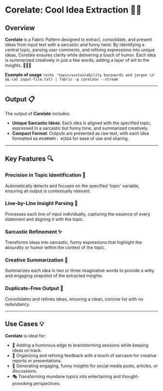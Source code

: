 # Corelate: Cool Idea Extraction 🎯✨

## Overview

**Corelate** is a Fabric Pattern designed to extract, consolidate, and present ideas from input text with a sarcastic and funny twist. By identifying a central topic, parsing user comments, and refining expressions into unique ideas, Corelate ensures clarity while delivering a touch of humor. Each idea is summarized creatively in just a few words, adding a layer of wit to the insights. 🚀🤹‍♀️

**Example of usage** `(echo 'topic=sustainability buzzwords and jargon \n' && cat input-file.txt) | fabric -p corelate --stream`

---

## Output 📋

The output of **Corelate** includes:

- **Unique Sarcastic Ideas**: Each idea is aligned with the specified topic, expressed in a sarcastic but funny tone, and summarized creatively.
- **Compact Format**: Outputs are presented as raw text, with each idea formatted as `#SUMMARY: #IDEA` for ease of use and sharing.

---

## Key Features 🔍

### Precision in Topic Identification 🎯
Automatically detects and focuses on the specified 'topic' variable, ensuring all output is contextually relevant.

### Line-by-Line Insight Parsing 📜
Processes each line of input individually, capturing the essence of every statement and aligning it with the topic.

### Sarcastic Refinement ✨
Transforms ideas into sarcastic, funny expressions that highlight the absurdity or humor within the context of the topic.

### Creative Summarization 🎨
Summarizes each idea in two or three imaginative words to provide a witty and engaging snapshot of the extracted insights.

### Duplicate-Free Output 🧹
Consolidates and refines ideas, ensuring a clean, concise list with no redundancy.

---

## Use Cases 💡

**Corelate** is ideal for:

- 🤔 Adding a humorous edge to brainstorming sessions while keeping ideas on track.
- 📝 Organizing and refining feedback with a touch of sarcasm for creative reports or presentations.
- 💬 Generating engaging, funny insights for social media posts, articles, or discussions.
- 🎭 Transforming mundane topics into entertaining and thought-provoking perspectives.